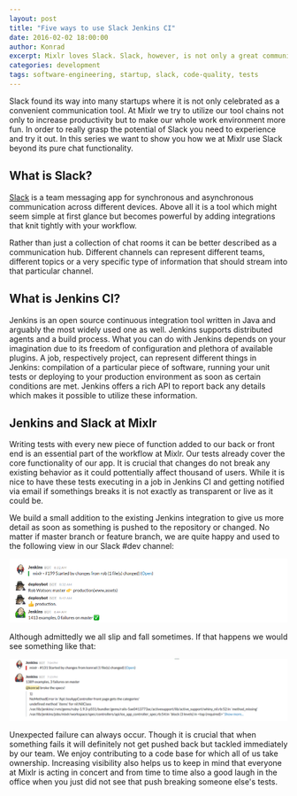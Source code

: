 ```yaml
---
layout: post
title: "Five ways to use Slack Jenkins CI"
date: 2016-02-02 18:00:00
author: Konrad
excerpt: Mixlr loves Slack. Slack, however, is not only a great communication tool but a real productivity booster. In this series we want to show you how we utilize Slack to create a vibrant and informative workspace.
categories: development
tags: software-engineering, startup, slack, code-quality, tests
---
```


Slack found its way into many startups where it is not only celebrated as a convenient communication tool. At Mixlr we try to utilize our tool chains not only to increase productivity but to make our whole work environment more fun. In order to really grasp the potential of Slack you need to experience and try it out. In this series we want to show you how we at Mixlr use Slack beyond its pure chat functionality.

## What is Slack?

[Slack](http://slack.com/) is a team messaging app for synchronous and asynchronous communication across different devices. Above all it is a tool which might seem simple at first glance but becomes powerful by adding integrations that knit tightly with your workflow.

Rather than just a collection of chat rooms it can be better described as a communication hub. Different channels can represent different teams, different topics or a very specific type of information that should stream into that particular channel.

## What is Jenkins CI?

Jenkins is an open source continuous integration tool written in Java and arguably the most widely used one as well. Jenkins supports distributed agents and a build process. What you can do with Jenkins depends on your imagination due to its freedom of configuration and plethora of available plugins. A job, respectively project, can represent different things in Jenkins: compilation of a particular piece of software, running your unit tests or deploying to your production environment as soon as certain conditions are met. Jenkins offers a rich API to report back any details which makes it possible to utilize these information.

## Jenkins and Slack at Mixlr

Writing tests with every new piece of function added to our back or front end is an essential part of the workflow at Mixlr. Our tests already cover the core functionality of our app. It is crucial that changes do not break any existing behavior as it could pottentially affect thousand of users. While it is nice to have these tests executing in a job in Jenkins CI and getting notified via email if somethings breaks it is not exactly as transparent or live as it could be.

We build a small addition to the existing Jenkins integration to give us more detail as soon as something is pushed to the repository or changed. No matter if master branch or feature branch, we are quite happy and used to the following view in our Slack #dev channel:

![All tests are passing and Jenkins post that into Slack](/images/jenkins-passing.png)

Although admittedly we all slip and fall sometimes. If that happens we would see something like that:

![Tests got broken and Jenkins post that into Slack mentioning the culprit](/images/jenkins-failing.png)

Unexpected failure can always occur. Though it is crucial that when something fails it will definitely not get pushed back but tackled immediately by our team. We enjoy contributing to a code base for which all of us take ownership. Increasing visibility also helps us to keep in mind that everyone at Mixlr is acting in concert and from time to time also a good laugh in the office when you just did not see that push breaking someone else's tests.
